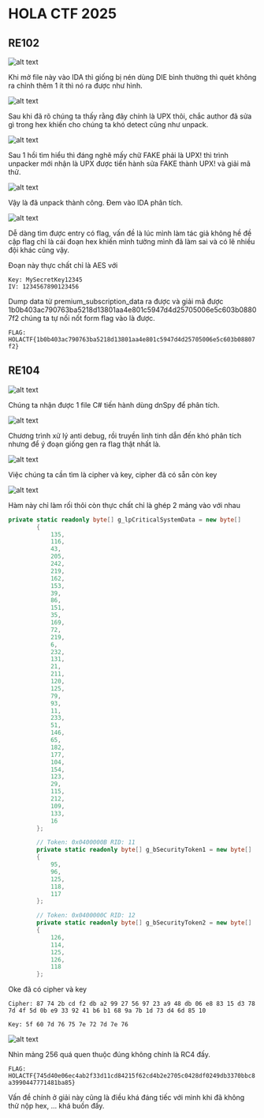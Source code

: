 # HOLA CTF 2025

## RE102

![alt text](img/image1.png)

Khi mở file này vào IDA thì giống bị nén dùng DIE bình thường thì quét không ra chỉnh thêm 1 ít thì nó ra được như hình.

![alt text](img/image2.png)

Sau khi đã rõ chúng ta thấy rằng đây chính là UPX thôi, chắc author đã sửa gì trong hex khiến cho chúng ta khó detect cũng như unpack.

![alt text](img/image3.png)

Sau 1 hồi tìm hiểu thì đáng nghẽ mấy chữ FAKE phải là UPX! thì trình unpacker mới nhận là UPX được tiến hành sửa FAKE thành UPX! và giải mã thử.

![alt text](img/image4.png)

Vậy là đã unpack thành công. Đem vào IDA phân tích.

![alt text](img/image5.png)

Dễ dàng tìm được entry có flag, vấn đề là lúc mình làm tác giả không hề đề cập flag chỉ là cái đoạn hex khiến mình tưởng mình đã làm sai và có lẽ nhiều đội khác cũng vậy.

Đoạn này thực chất chỉ là AES với 

```
Key: MySecretKey12345
IV: 1234567890123456
```

Dump data từ premium_subscription_data ra được và giải mã được 1b0b403ac790763ba5218d13801aa4e801c5947d4d25705006e5c603b08807f2 chúng ta tự nối nốt form flag vào là được.


```FLAG: HOLACTF{1b0b403ac790763ba5218d13801aa4e801c5947d4d25705006e5c603b08807f2}```


## RE104

![alt text](img/image6.png)

Chúng ta nhận được 1 file C# tiến hành dùng dnSpy để phân tích.

![alt text](img/image7.png)

Chương trình xử lý anti debug, rồi truyền linh tinh dẫn đến khó phân tích nhưng để ý đoạn giống gen ra flag thật nhất là.

![alt text](img/image8.png)

Việc chúng ta cần tìm là cipher và key, cipher đã có sẵn còn key

![alt text](img/image9.png)

Hàm này chỉ làm rối thôi còn thực chất chỉ là ghép 2 mảng vào với nhau 

```C#
private static readonly byte[] g_lpCriticalSystemData = new byte[]
		{
			135,
			116,
			43,
			205,
			242,
			219,
			162,
			153,
			39,
			86,
			151,
			35,
			169,
			72,
			219,
			6,
			232,
			131,
			21,
			211,
			120,
			125,
			79,
			93,
			11,
			233,
			51,
			146,
			65,
			182,
			177,
			104,
			154,
			123,
			29,
			115,
			212,
			109,
			133,
			16
		};

		// Token: 0x0400000B RID: 11
		private static readonly byte[] g_bSecurityToken1 = new byte[]
		{
			95,
			96,
			125,
			118,
			117
		};

		// Token: 0x0400000C RID: 12
		private static readonly byte[] g_bSecurityToken2 = new byte[]
		{
			126,
			114,
			125,
			126,
			118
		};
```

Oke đã có cipher và key

```Cipher: 87 74 2b cd f2 db a2 99 27 56 97 23 a9 48 db 06 e8 83 15 d3 78 7d 4f 5d 0b e9 33 92 41 b6 b1 68 9a 7b 1d 73 d4 6d 85 10```

```Key: 5f 60 7d 76 75 7e 72 7d 7e 76```


![alt text](img/image10.png)

Nhìn mảng 256 quá quen thuộc đúng không chính là RC4 đấy.

```FLAG: HOLACTF{745d40e06ec4ab2f33d11cd84215f62cd4b2e2705c0428df0249db3370bbc8a3990447771481ba85}```

Vấn đề chính ở giải này cũng là điều khá đáng tiếc với mình khi đã không thử nộp hex, ... khá buồn đấy.

